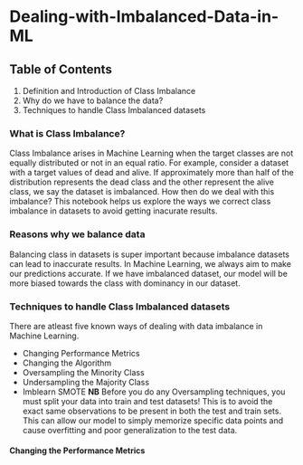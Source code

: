 # Dealing-with-Imbalanced-Data-in-ML
## Table of Contents
1. Definition and Introduction of Class Imbalance
2. Why do we have to balance the data?
3. Techniques to handle Class Imbalanced datasets
### What is Class Imbalance?
Class Imbalance arises in Machine Learning when the target classes are not equally distributed or not in an equal ratio. For example, consider a dataset with a target values of dead and alive. If approximately more than half of the distribution represents the dead class and the other represent the alive class, we say the dataset is imbalanced. How then do we deal with this imbalance? This notebook helps us explore the ways we correct class imbalance in datasets to avoid getting inacurate results.
### Reasons why we balance data
Balancing class in datasets is super important because imbalance datasets can lead to inaccurate results. In Machine Learning, we always aim to make our predictions accurate. If we have imbalanced dataset, our model will be more biased towards the class with dominancy in our dataset.
### Techniques to handle Class Imbalanced datasets
There are atleast five known ways of dealing with data imbalance in Machine Learning.
 - Changing Performance Metrics
 - Changing the Algorithm
 - Oversampling the Minority Class
 - Undersampling the Majority Class
 - Imblearn SMOTE
 <strong>NB</strong> Before you do any Oversampling techniques, you must split your data into train and test datasets! This is to avoid the exact same observations to be present in both the test and train sets. This can allow our model to simply memorize specific data points and cause overfitting and poor generalization to the test data.

#### Changing the Performance Metrics

